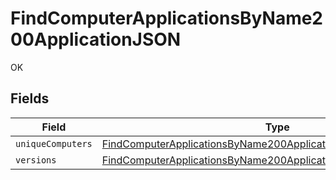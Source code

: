 # FindComputerApplicationsByName200ApplicationJSON

OK


## Fields

| Field                                                                                                                                                         | Type                                                                                                                                                          | Required                                                                                                                                                      | Description                                                                                                                                                   |
| ------------------------------------------------------------------------------------------------------------------------------------------------------------- | ------------------------------------------------------------------------------------------------------------------------------------------------------------- | ------------------------------------------------------------------------------------------------------------------------------------------------------------- | ------------------------------------------------------------------------------------------------------------------------------------------------------------- |
| `uniqueComputers`                                                                                                                                             | [FindComputerApplicationsByName200ApplicationJSONUniqueComputers](../../models/operations/findcomputerapplicationsbyname200applicationjsonuniquecomputers.md) | :heavy_minus_sign:                                                                                                                                            | N/A                                                                                                                                                           |
| `versions`                                                                                                                                                    | [FindComputerApplicationsByName200ApplicationJSONVersions](../../models/operations/findcomputerapplicationsbyname200applicationjsonversions.md)               | :heavy_minus_sign:                                                                                                                                            | N/A                                                                                                                                                           |